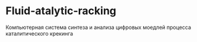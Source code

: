 # Fluid-atalytic-racking
Компьютерная система синтеза и анализа цифровых моедлей процесса каталитического крекинга
